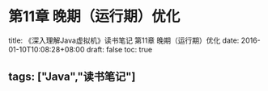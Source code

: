 # 第11章 晚期（运行期）优化

title: 《深入理解Java虚拟机》读书笔记 第11章 晚期（运行期）优化 date: 2016-01-10T10:08:28+08:00 draft: false toc: true

## tags: \["Java","读书笔记"\]

